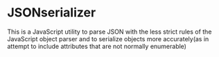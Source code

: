 # JSONserializer

This is a JavaScript utility to parse JSON with the less strict rules of the JavaScript object parser and to serialize objects more accurately(as in attempt to include attributes that are not normally enumerable)